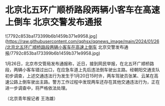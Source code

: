 # 北京北五环广顺桥路段两辆小客车在高速上倒车 北京交警发布通报

![7792c853ba173399b6b1459b371e9958.jpg](https://raw.githubusercontent.com/qqhsx/qqnews_image/main/2024/01/26/北京北五环广顺桥路段两辆小客车在高速上倒车 北京交警发布通报/7792c853ba173399b6b1459b371e9958.jpg)

1月26日，北京市交管局发布通报称，近日，接到网民举报，在北五环广顺桥路段，两辆小客车错过出口，在应急车道上先后违法倒车驶出主路。经朝阳交通支队初步调查，上述交通违法行为发生于1月20日15时许，两车驾驶员张某、云某在高速公路上倒车驶出主路。警方工作过程中发现两车还存在其他交通违法行为，正在进一步调查中，将严格依法处理。

（北京青年报记者 王浩雄）

